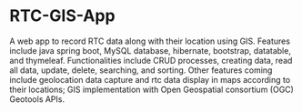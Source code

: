 # RTC-GIS-App
A web app to record RTC data along with their location using GIS. Features include java spring boot, MySQL database, hibernate, bootstrap, datatable, and thymeleaf. Functionalities include CRUD processes, creating data, read all data, update, delete, searching, and sorting. Other features coming include geolocation data capture and rtc data display in maps according to their locations; GIS implementation with Open Geospatial consortium (OGC) Geotools APIs.
